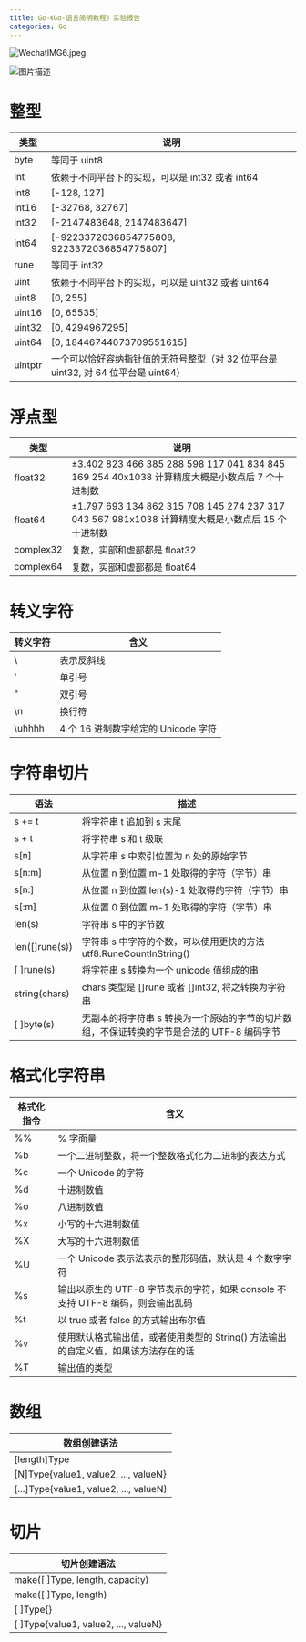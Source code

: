 ```yaml
---
title: Go-《Go-语言简明教程》实验报告
categories: Go
---
```

![WechatIMG6.jpeg](https://upload-images.jianshu.io/upload_images/15325592-336445aa1e1c09cd.jpeg?imageMogr2/auto-orient/strip%7CimageView2/2/w/1240)
<!-- more -->

![图片描述](https://upload-images.jianshu.io/upload_images/15325592-d253fe53844f55c5?imageMogr2/auto-orient/strip%7CimageView2/2/w/1240)
<!-- more -->

#  整型

|类型	|说明
| ------------ | ------------ |
|byte	|等同于 uint8
|int	|依赖于不同平台下的实现，可以是 int32 或者 int64
|int8	|[-128, 127]
|int16	|[-32768, 32767]
|int32	|[-2147483648, 2147483647]
|int64	|[-9223372036854775808, 9223372036854775807]
|rune	|等同于 int32
|uint	|依赖于不同平台下的实现，可以是 uint32 或者 uint64
|uint8	|[0, 255]
|uint16	|[0, 65535]
|uint32	|[0, 4294967295]
|uint64	|[0, 18446744073709551615]
|uintptr	|一个可以恰好容纳指针值的无符号整型（对 32 位平台是 uint32, 对 64 位平台是 uint64）

#  浮点型

|类型	|说明
| ------------ | ------------ |
|float32	|±3.402 823 466 385 288 598 117 041 834 845 169 254 40x1038 计算精度大概是小数点后 7 个十进制数
|float64	|±1.797 693 134 862 315 708 145 274 237 317 043 567 981x1038 计算精度大概是小数点后 15 个十进制数
|complex32	|复数，实部和虚部都是 float32
|complex64	|复数，实部和虚部都是 float64

#  转义字符

|转义字符	|含义
| ------------ | ------------ |
|\\	|表示反斜线
|'	|单引号
|"	|双引号
|\n	|换行符
|\uhhhh	|4 个 16 进制数字给定的 Unicode 字符

#  字符串切片

|语法	|描述
| ------------ | ------------ |
|s += t	|将字符串 t 追加到 s 末尾
|s + t	|将字符串 s 和 t 级联
|s[n]	|从字符串 s 中索引位置为 n 处的原始字节
|s[n:m]	|从位置 n 到位置 m-1 处取得的字符（字节）串
|s[n:]	|从位置 n 到位置 len(s)-1 处取得的字符（字节）串
|s[:m]	|从位置 0 到位置 m-1 处取得的字符（字节）串
|len(s)	|字符串 s 中的字节数
|len([]rune(s))	|字符串 s 中字符的个数，可以使用更快的方法 utf8.RuneCountInString()
|[ ]rune(s)	|将字符串 s 转换为一个 unicode 值组成的串
|string(chars)	|chars 类型是 []rune 或者 []int32, 将之转换为字符串
|[ ]byte(s)	|无副本的将字符串 s 转换为一个原始的字节的切片数组，不保证转换的字节是合法的 UTF-8 编码字节

#  格式化字符串

|格式化指令	|含义
| ------------ | ------------ |
|%%	|% 字面量
|%b	|一个二进制整数，将一个整数格式化为二进制的表达方式
|%c	|一个 Unicode 的字符
|%d	|十进制数值
|%o	|八进制数值
|%x	|小写的十六进制数值
|%X	|大写的十六进制数值
|%U	|一个 Unicode 表示法表示的整形码值，默认是 4 个数字字符
|%s	|输出以原生的 UTF-8 字节表示的字符，如果 console 不支持 UTF-8 编码，则会输出乱码
|%t	|以 true 或者 false 的方式输出布尔值
|%v	|使用默认格式输出值，或者使用类型的 String() 方法输出的自定义值，如果该方法存在的话
|%T	|输出值的类型

#  数组

|数组创建语法|
| ------------ | 
|[length]Type
|[N]Type{value1, value2, ..., valueN}
|[...]Type{value1, value2, ..., valueN}

#  切片

|切片创建语法|
| ------------ | 
|make([ ]Type, length, capacity)
|make([ ]Type, length)
|[ ]Type{}
|[ ]Type{value1, value2, ..., valueN}
